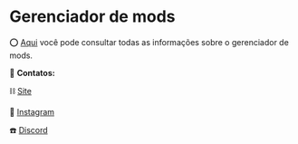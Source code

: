 # Gerenciador de mods

⭕ [Aqui](https://github.com/guamr/Gerenciador-de-mods/wiki/Gerenciador-de-mods) você pode consultar todas as informações sobre o gerenciador de mods.

📲 **Contatos:**

⛓️ [Site](http://wortexstore.com.br/)

💾 [Instagram](https://instagram.com/wortexstore)

☎️ [Discord](https://discord.gg/wortex)
